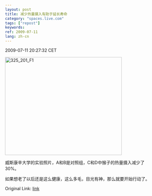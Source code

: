 ```yaml
---
layout: post
title: 减少热量摄入有助于延长寿命
category: "spaces.live.com"
tags: ["repost"]
keywords: 
ref: 2009-07-11
lang: zh-cn
---
```


2009-07-11 20:27:32 CET

<a href="$325_201_F13.jpg" rel="WLPP"><img title="325_201_F1" style="border: 0px currentcolor; display: inline;" border="0" alt="325_201_F1" src="$325_201_F1_thumb1.jpg" width="384" height="324" /></a>

威斯康辛大学的实验照片，A和B是对照组，C和D中猴子的热量摄入减少了30%。

如果想老了以后还是这么健康，这么多毛，目光有神，那么就要开始行动了。

Original Link:
[link](http://www.sciencemag.org/cgi/content/abstract/325/5937/201)


